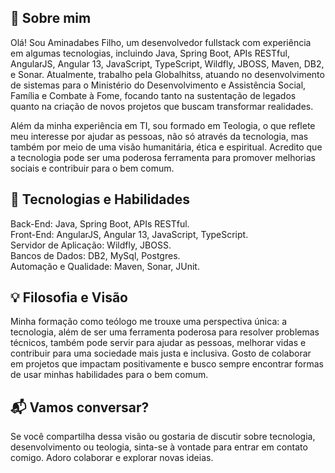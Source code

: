## 🚀 Sobre mim

Olá! Sou Aminadabes Filho, um desenvolvedor fullstack com experiência em algumas tecnologias, incluindo Java, Spring Boot, APIs RESTful, AngularJS, Angular 13, JavaScript, TypeScript, Wildfly, JBOSS, Maven, DB2, e Sonar. Atualmente, trabalho pela Globalhitss, atuando no desenvolvimento de sistemas para o Ministério do Desenvolvimento e Assistência Social, Família e Combate à Fome, focando tanto na sustentação de legados quanto na criação de novos projetos que buscam transformar realidades.

Além da minha experiência em TI, sou formado em Teologia, o que reflete meu interesse por ajudar as pessoas, não só através da tecnologia, mas também por meio de uma visão humanitária, ética e espiritual. Acredito que a tecnologia pode ser uma poderosa ferramenta para promover melhorias sociais e contribuir para o bem comum.

## 🚀 Tecnologias e Habilidades

Back-End: Java, Spring Boot, APIs RESTful.\
Front-End: AngularJS, Angular 13, JavaScript, TypeScript.\
Servidor de Aplicação: Wildfly, JBOSS.\
Bancos de Dados: DB2, MySql, Postgres.\
Automação e Qualidade: Maven, Sonar, JUnit.

## 💡 Filosofia e Visão

Minha formação como teólogo me trouxe uma perspectiva única: a tecnologia, além de ser uma ferramenta poderosa para resolver problemas técnicos, também pode servir para ajudar as pessoas, melhorar vidas e contribuir para uma sociedade mais justa e inclusiva. Gosto de colaborar em projetos que impactam positivamente e busco sempre encontrar formas de usar minhas habilidades para o bem comum.

## 📬 Vamos conversar?

Se você compartilha dessa visão ou gostaria de discutir sobre tecnologia, desenvolvimento ou teologia, sinta-se à vontade para entrar em contato comigo. Adoro colaborar e explorar novas ideias.

